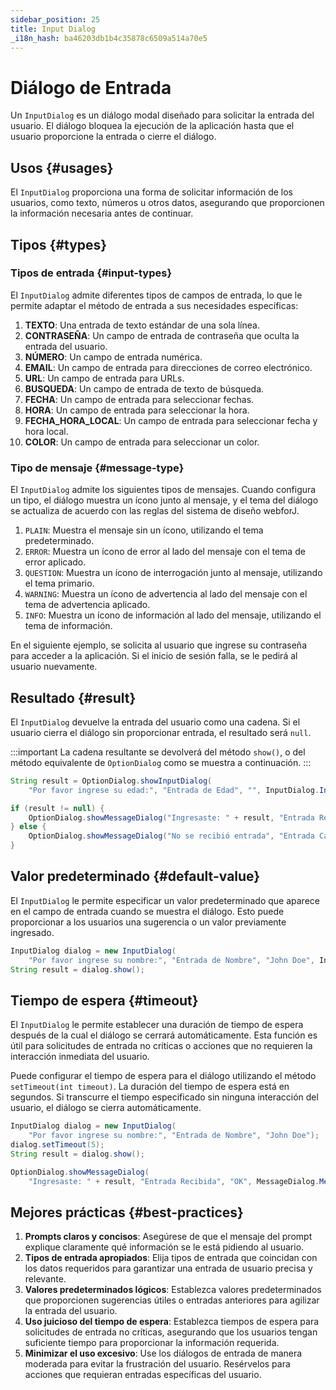 ```yaml
---
sidebar_position: 25
title: Input Dialog
_i18n_hash: ba46203db1b4c35878c6509a514a70e5
---
```

# Diálogo de Entrada

<DocChip chip='shadow' />
<DocChip chip='since' label='24.02' />
<JavadocLink type="foundation" location="com/webforj/component/optiondialog/InputDialog" top='true'/>

Un `InputDialog` es un diálogo modal diseñado para solicitar la entrada del usuario. El diálogo bloquea la ejecución de la aplicación hasta que el usuario proporcione la entrada o cierre el diálogo.

<ComponentDemo 
path='/webforj/inputdialogbasic?' 
javaE='https://raw.githubusercontent.com/webforj/webforj-documentation/refs/heads/main/src/main/java/com/webforj/samples/views/optiondialog/input/InputDialogBasicView.java'
height = '500px'
/>

## Usos {#usages}

El `InputDialog` proporciona una forma de solicitar información de los usuarios, como texto, números u otros datos, asegurando que proporcionen la información necesaria antes de continuar.

## Tipos {#types}

### Tipos de entrada {#input-types}

El `InputDialog` admite diferentes tipos de campos de entrada, lo que le permite adaptar el método de entrada a sus necesidades específicas:

1. **TEXTO**: Una entrada de texto estándar de una sola línea.
2. **CONTRASEÑA**: Un campo de entrada de contraseña que oculta la entrada del usuario.
3. **NÚMERO**: Un campo de entrada numérica.
4. **EMAIL**: Un campo de entrada para direcciones de correo electrónico.
5. **URL**: Un campo de entrada para URLs.
6. **BUSQUEDA**: Un campo de entrada de texto de búsqueda.
7. **FECHA**: Un campo de entrada para seleccionar fechas.
8. **HORA**: Un campo de entrada para seleccionar la hora.
9. **FECHA_HORA_LOCAL**: Un campo de entrada para seleccionar fecha y hora local.
10. **COLOR**: Un campo de entrada para seleccionar un color.

### Tipo de mensaje {#message-type}

El `InputDialog` admite los siguientes tipos de mensajes. Cuando configura un tipo, el diálogo muestra un ícono junto al mensaje, y el tema del diálogo se actualiza de acuerdo con las reglas del sistema de diseño webforJ.

1. `PLAIN`: Muestra el mensaje sin un ícono, utilizando el tema predeterminado.
2. `ERROR`: Muestra un ícono de error al lado del mensaje con el tema de error aplicado.
3. `QUESTION`: Muestra un ícono de interrogación junto al mensaje, utilizando el tema primario.
4. `WARNING`: Muestra un ícono de advertencia al lado del mensaje con el tema de advertencia aplicado.
5. `INFO`: Muestra un ícono de información al lado del mensaje, utilizando el tema de información.

En el siguiente ejemplo, se solicita al usuario que ingrese su contraseña para acceder a la aplicación. Si el inicio de sesión falla, se le pedirá al usuario nuevamente.

<ComponentDemo 
path='/webforj/inputdialogtype?' 
javaE='https://raw.githubusercontent.com/webforj/webforj-documentation/refs/heads/main/src/main/java/com/webforj/samples/views/optiondialog/input/InputDialogTypeView.java'
height = '350px'
/>

## Resultado {#result}

El `InputDialog` devuelve la entrada del usuario como una cadena. Si el usuario cierra el diálogo sin proporcionar entrada, el resultado será `null`.

:::important
La cadena resultante se devolverá del método `show()`, o del método equivalente de `OptionDialog` como se muestra a continuación. 
:::

```java showLineNumbers
String result = OptionDialog.showInputDialog(
    "Por favor ingrese su edad:", "Entrada de Edad", "", InputDialog.InputType.NUMBER);

if (result != null) {
    OptionDialog.showMessageDialog("Ingresaste: " + result, "Entrada Recibida");
} else {
    OptionDialog.showMessageDialog("No se recibió entrada", "Entrada Cancelada");
}
```

## Valor predeterminado {#default-value}

El `InputDialog` le permite especificar un valor predeterminado que aparece en el campo de entrada cuando se muestra el diálogo. Esto puede proporcionar a los usuarios una sugerencia o un valor previamente ingresado.

```java showLineNumbers
InputDialog dialog = new InputDialog(
    "Por favor ingrese su nombre:", "Entrada de Nombre", "John Doe", InputDialog.InputType.TEXT);
String result = dialog.show();
```

## Tiempo de espera {#timeout}

El `InputDialog` le permite establecer una duración de tiempo de espera después de la cual el diálogo se cerrará automáticamente. Esta función es útil para solicitudes de entrada no críticas o acciones que no requieren la interacción inmediata del usuario.

Puede configurar el tiempo de espera para el diálogo utilizando el método `setTimeout(int timeout)`. La duración del tiempo de espera está en segundos. Si transcurre el tiempo especificado sin ninguna interacción del usuario, el diálogo se cierra automáticamente.

```java showLineNumbers
InputDialog dialog = new InputDialog(
    "Por favor ingrese su nombre:", "Entrada de Nombre", "John Doe");
dialog.setTimeout(5);
String result = dialog.show();

OptionDialog.showMessageDialog(
    "Ingresaste: " + result, "Entrada Recibida", "OK", MessageDialog.MessageType.INFO);
```

## Mejores prácticas {#best-practices}

1. **Prompts claros y concisos**: Asegúrese de que el mensaje del prompt explique claramente qué información se le está pidiendo al usuario.
2. **Tipos de entrada apropiados**: Elija tipos de entrada que coincidan con los datos requeridos para garantizar una entrada de usuario precisa y relevante.
3. **Valores predeterminados lógicos**: Establezca valores predeterminados que proporcionen sugerencias útiles o entradas anteriores para agilizar la entrada del usuario.
5. **Uso juicioso del tiempo de espera**: Establezca tiempos de espera para solicitudes de entrada no críticas, asegurando que los usuarios tengan suficiente tiempo para proporcionar la información requerida.
6. **Minimizar el uso excesivo**: Use los diálogos de entrada de manera moderada para evitar la frustración del usuario. Resérvelos para acciones que requieran entradas específicas del usuario.
